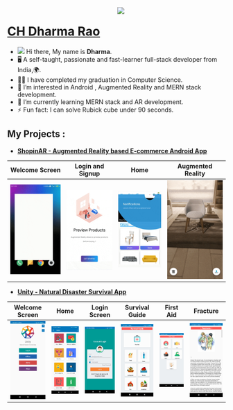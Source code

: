 <img width="250" align="right" src="https://user-images.githubusercontent.com/58518192/87162442-bf3e8180-c2e7-11ea-9f2a-53a50306b7ce.gif">

# <a href="https://ch-dharma-rao.netlify.app/">CH Dharma Rao</a>

- <img src="https://raw.githubusercontent.com/MartinHeinz/MartinHeinz/master/wave.gif" width="30"> Hi there, My name is **Dharma**.
- 🖥 A self-taught, passionate and fast-learner full-stack developer from India,🌍.
-  👨‍🎓 I have completed my graduation in Computer Science. 
- 👀 I’m interested in Android , Augmented Reality and MERN stack development.
- 🌱 I’m currently learning MERN stack and AR development.
- ⚡ Fun fact: I can solve Rubick cube under 90 seconds.
<!-- - 💞️ I’m looking to collaborate on ...
- 📫 How to reach me ... --> 




<!---
ch-dharma-rao/ch-dharma-rao is a ✨ special ✨ repository because its `README.md` (this file) appears on your GitHub profile.
You can click the Preview link to take a look at your changes.
--->
## My Projects :

- <a href= "https://github.com/ch-dharma-rao/ShopinAR" target="_blank"> __ShopinAR - Augmented Reality based E-commerce Android App__ </a>

|Welcome Screen                                 |Login and Signup                               |Home                                           |Augmented Reality|
|-----------------------------------------------|-----------------------------------------------|-----------------------------------------------|-----------------|
| <img src="https://github.com/ch-dharma-rao/ShopinAR/blob/main/shopinar-demo-1.gif" width="270" />| <img src="https://github.com/ch-dharma-rao/ShopinAR/blob/main/shopinar-demo-2.gif" width="270" />| <img src="https://github.com/ch-dharma-rao/ShopinAR/blob/main/shopinar-demo-3.gif" width="270" />| <img src="https://github.com/ch-dharma-rao/ShopinAR/blob/main/shopinar-demo-5.gif" width="270" />|




- <a href= "https://github.com/ch-dharma-rao/Unity" target="_blank"> __Unity - Natural Disaster Survival App__ </a>

|Welcome Screen           |Home                  |Login Screen           | Survival Guide         | First Aid              |Fracture
|----------------------|-------------------------|-----------------------|------------------------|------------------------|-----------------------|
| <img src="https://github.com/ch-dharma-rao/Unity/blob/main/demo/unity-demo-1.jpg" width="135" />| <img src="https://github.com/ch-dharma-rao/Unity/blob/main/demo/unity-demo-2.png" width="135" />| <img src="https://github.com/ch-dharma-rao/Unity/blob/main/demo/unity-demo-9.jpg" width="135" />| <img src="https://github.com/ch-dharma-rao/Unity/blob/main/demo/unity-demo-5.jpg" width="135" />| <img src="https://github.com/ch-dharma-rao/Unity/blob/main/demo/unity-demo-6.jpg" width="135" />| <img src="https://github.com/ch-dharma-rao/Unity/blob/main/demo/unity-demo-3.jpg" width="135" />|


<!-- 
|-----------------------------------------------|-----------------------------------------------|-----------------------------------------------|
| <img src="https://github.com/ch-dharma-rao/Unity/blob/main/demo/unity-demo-5.jpg" width="270" />| <img src="https://github.com/ch-dharma-rao/Unity/blob/main/demo/unity-demo-6.jpg" width="270" />| <img src="https://github.com/ch-dharma-rao/Unity/blob/main/demo/unity-demo-3.jpg" width="270" />|
 -->

<!-- 
<img src="https://github-readme-stats.vercel.app/api/?username=ch-dharma-rao&show_icons=true&title_color=#454441&icon_color=79ff97&text_color=#454441&bg_color=#dedcd7"> -->


<!-- ### Watch my contribution graph get eaten by the snake 🐍-->

<!-- platane/snk works, it just puts it on a new branch -->
<!-- ![mishmanners snake gif](https://github.com/mishmanners/MishManners/blob/output/github-contribution-grid-snake.svg) -->
